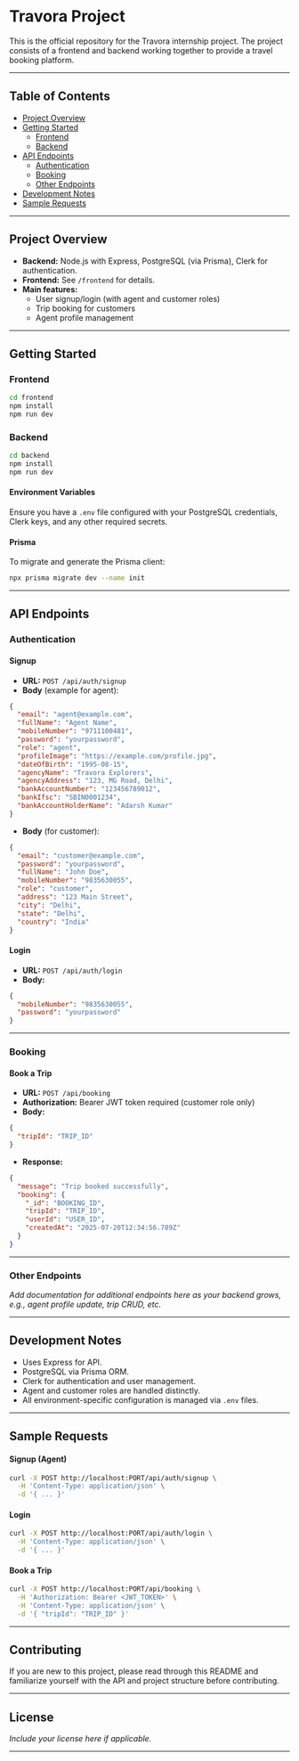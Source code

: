  # Travora Project

This is the official repository for the Travora internship project. The project consists of a frontend and backend working together to provide a travel booking platform.

---

## Table of Contents

- [Project Overview](#project-overview)
- [Getting Started](#getting-started)
  - [Frontend](#frontend)
  - [Backend](#backend)
- [API Endpoints](#api-endpoints)
  - [Authentication](#authentication)
  - [Booking](#booking)
  - [Other Endpoints](#other-endpoints)
- [Development Notes](#development-notes)
- [Sample Requests](#sample-requests)

---

## Project Overview

- **Backend:** Node.js with Express, PostgreSQL (via Prisma), Clerk for authentication.
- **Frontend:** See `/frontend` for details.
- **Main features:**
  - User signup/login (with agent and customer roles)
  - Trip booking for customers
  - Agent profile management

---

## Getting Started

### Frontend

```bash
cd frontend
npm install
npm run dev
```

### Backend

```bash
cd backend
npm install
npm run dev
```

#### Environment Variables

Ensure you have a `.env` file configured with your PostgreSQL credentials, Clerk keys, and any other required secrets.

#### Prisma

To migrate and generate the Prisma client:

```bash
npx prisma migrate dev --name init
```

---

## API Endpoints

### Authentication

#### Signup

- **URL:** `POST /api/auth/signup`
- **Body** (example for agent):

```json
{
  "email": "agent@example.com",
  "fullName": "Agent Name",
  "mobileNumber": "9711100481",
  "password": "yourpassword",
  "role": "agent",
  "profileImage": "https://example.com/profile.jpg",
  "dateOfBirth": "1995-08-15",
  "agencyName": "Travora Explorers",
  "agencyAddress": "123, MG Road, Delhi",
  "bankAccountNumber": "123456789012",
  "bankIfsc": "SBIN0001234",
  "bankAccountHolderName": "Adarsh Kumar"
}
```

- **Body** (for customer):

```json
{
  "email": "customer@example.com",
  "password": "yourpassword",
  "fullName": "John Doe",
  "mobileNumber": "9835630055",
  "role": "customer",
  "address": "123 Main Street",
  "city": "Delhi",
  "state": "Delhi",
  "country": "India"
}
```

#### Login

- **URL:** `POST /api/auth/login`
- **Body:**

```json
{
  "mobileNumber": "9835630055",
  "password": "yourpassword"
}
```

---

### Booking

#### Book a Trip

- **URL:** `POST /api/booking`
- **Authorization:** Bearer JWT token required (customer role only)
- **Body:**

```json
{
  "tripId": "TRIP_ID"
}
```

- **Response:**

```json
{
  "message": "Trip booked successfully",
  "booking": {
    "_id": "BOOKING_ID",
    "tripId": "TRIP_ID",
    "userId": "USER_ID",
    "createdAt": "2025-07-20T12:34:56.789Z"
  }
}
```

---

### Other Endpoints

_Add documentation for additional endpoints here as your backend grows, e.g., agent profile update, trip CRUD, etc._

---

## Development Notes

- Uses Express for API.
- PostgreSQL via Prisma ORM.
- Clerk for authentication and user management.
- Agent and customer roles are handled distinctly.
- All environment-specific configuration is managed via `.env` files.

---

## Sample Requests

#### Signup (Agent)

```bash
curl -X POST http://localhost:PORT/api/auth/signup \
  -H 'Content-Type: application/json' \
  -d '{ ... }'
```

#### Login

```bash
curl -X POST http://localhost:PORT/api/auth/login \
  -H 'Content-Type: application/json' \
  -d '{ ... }'
```

#### Book a Trip

```bash
curl -X POST http://localhost:PORT/api/booking \
  -H 'Authorization: Bearer <JWT_TOKEN>' \
  -H 'Content-Type: application/json' \
  -d '{ "tripId": "TRIP_ID" }'
```

---

## Contributing

If you are new to this project, please read through this README and familiarize yourself with the API and project structure before contributing.

---

## License

_Include your license here if applicable._

---
